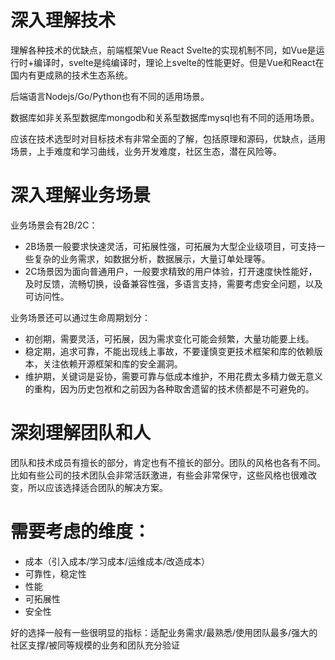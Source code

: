 # 深入理解技术

理解各种技术的优缺点，前端框架Vue React Svelte的实现机制不同，如Vue是运行时+编译时，svelte是纯编译时，理论上svelte的性能更好。但是Vue和React在国内有更成熟的技术生态系统。

后端语言Nodejs/Go/Python也有不同的适用场景。

数据库如非关系型数据库mongodb和关系型数据库mysql也有不同的适用场景。

应该在技术选型时对目标技术有非常全面的了解，包括原理和源码，优缺点，适用场景，上手难度和学习曲线，业务开发难度，社区生态，潜在风险等。

# 深入理解业务场景

业务场景会有2B/2C：
* 2B场景一般要求快速灵活，可拓展性强，可拓展为大型企业级项目，可支持一些复杂的业务需求，如数据分析，数据展示，大量订单处理等。
* 2C场景因为面向普通用户，一般要求精致的用户体验，打开速度快性能好，及时反馈，流畅切换，设备兼容性强，多语言支持，需要考虑安全问题，以及可访问性。

业务场景还可以通过生命周期划分：
* 初创期，需要灵活，可拓展，因为需求变化可能会频繁，大量功能要上线。
* 稳定期，追求可靠，不能出现线上事故，不要谨慎变更技术框架和库的依赖版本，关注依赖开源框架和库的安全漏洞。
* 维护期，关键词是妥协，需要可靠与低成本维护，不用花费太多精力做无意义的重构，因为历史包袱和之前因为各种取舍遗留的技术债都是不可避免的。

# 深刻理解团队和人

团队和技术成员有擅长的部分，肯定也有不擅长的部分。团队的风格也各有不同。比如有些公司的技术团队会非常活跃激进，有些会非常保守，这些风格也很难改变，所以应该选择适合团队的解决方案。

# 需要考虑的维度：

* 成本（引入成本/学习成本/运维成本/改造成本）
* 可靠性，稳定性
* 性能
* 可拓展性
* 安全性

好的选择一般有一些很明显的指标：适配业务需求/最熟悉/使用团队最多/强大的社区支撑/被同等规模的业务和团队充分验证